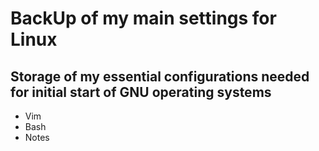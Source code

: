 # BackUp of my main settings for Linux

## Storage of my essential configurations needed for initial start of GNU operating systems

- Vim
- Bash
- Notes
